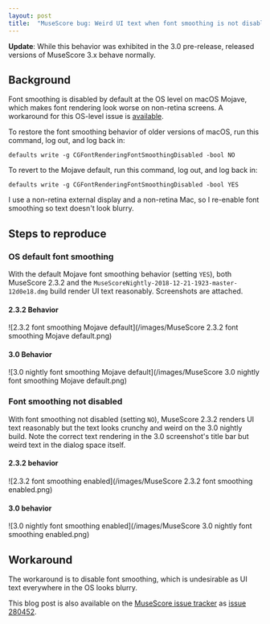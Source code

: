 ```yaml
---
layout: post
title:  "MuseScore bug: Weird UI text when font smoothing is not disabled"
---
```


**Update**: While this behavior was exhibited in the 3.0 pre-release, released
versions of MuseScore 3.x behave normally.

## Background
Font smoothing is disabled by default at the OS level on macOS Mojave, which makes font rendering look worse on non-retina screens.  A workaround for this OS-level issue is [available](https://www.howtogeek.com/358596/how-to-fix-blurry-fonts-on-macos-mojave-with-subpixel-antialiasing/).

To restore the font smoothing behavior of older versions of macOS, run this command, log out, and log back in:
```
defaults write -g CGFontRenderingFontSmoothingDisabled -bool NO
```

To revert to the Mojave default, run this command, log out, and log back in:
```
defaults write -g CGFontRenderingFontSmoothingDisabled -bool YES
```

I use a non-retina external display and a non-retina Mac, so I re-enable font smoothing so text doesn't look blurry.

## Steps to reproduce
### OS default font smoothing
With the default Mojave font smoothing behavior (setting `YES`), both MuseScore 2.3.2 and the `MuseScoreNightly-2018-12-21-1923-master-12d0e18.dmg` build render UI text reasonably.  Screenshots are attached.

#### 2.3.2 Behavior
![2.3.2 font smoothing Mojave default](/images/MuseScore 2.3.2 font smoothing Mojave default.png) 

#### 3.0 Behavior
![3.0 nightly font smoothing Mojave default](/images/MuseScore 3.0 nightly font smoothing Mojave default.png)

### Font smoothing not disabled
With font smoothing not disabled (setting `NO`), MuseScore 2.3.2 renders UI text reasonably but the text looks crunchy and weird on the 3.0 nightly build.  Note the correct text rendering in the 3.0 screenshot's title bar but weird text in the dialog space itself.

#### 2.3.2 behavior
![2.3.2 font smoothing enabled](/images/MuseScore 2.3.2 font smoothing enabled.png)

#### 3.0 behavior
![3.0 nightly font smoothing enabled](/images/MuseScore 3.0 nightly font smoothing enabled.png)

## Workaround
The workaround is to disable font smoothing, which is undesirable as UI text everywhere in the OS looks blurry.

This blog post is also available on the [MuseScore issue
tracker](https://musescore.org/en/project/issues/musescore) as [issue
280452](https://musescore.org/en/node/280452).
